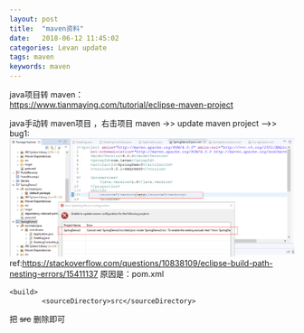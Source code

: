```yaml
---
layout: post  
title:  "maven资料"  
date:   2018-06-12 11:45:02  
categories: Levan update  
tags: maven
keywords: maven  
---
```

 java项目转 maven：  
 https://www.tianmaying.com/tutorial/eclipse-maven-project

<!--more -->
java手动转 maven项目 ，右击项目 maven ->> update maven project -->> bug1:  
![error info](/assets/maven/error1.png "bug1 img")  
ref:https://stackoverflow.com/questions/10838109/eclipse-build-path-nesting-errors/15411137
原因是：pom.xml
```
<build>
        <sourceDirectory>src</sourceDirectory>
```
把 ~~<sourceDirectory>src</sourceDirectory>~~ 删除即可